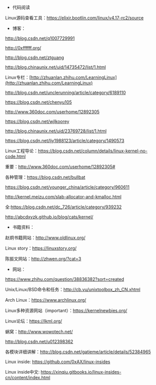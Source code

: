 - 代码阅读

Linux源码查看工具：https://elixir.bootlin.com/linux/v4.17-rc2/source

- 博客：

http://blog.csdn.net/q1007729991

http://0xffffff.org/

http://blog.csdn.net/ztguang

http://blog.chinaunix.net/uid/14735472/list/1.html

Linux专栏：[http://zhuanlan.zhihu.com/LearningLinux](http://zhuanlan.zhihu.com/LearningLinux)

http://blog.csdn.net/unclerunning/article/category/6189110

https://blog.csdn.net/chenyu105

http://www.360doc.com/userhome/12892305

https://blog.csdn.net/wjlkoorey

http://blog.chinaunix.net/uid/23769728/list/1.html

https://blog.csdn.net/ljy1988123/article/category/1490573

Linux工程导论：https://blog.csdn.net/column/details/linux-kernel-no-code.html

重要：http://www.360doc.com/userhome/12892305#

各种管理：https://blog.csdn.net/bullbat

https://blog.csdn.net/younger_china/article/category/960611

http://kernel.meizu.com/slab-allocator-and-kmalloc.html

全:https://blog.csdn.net/dc_726/article/category/939232

http://abcdxyzk.github.io/blog/cats/kernel/

- 书籍资料：

赵炯书籍网站：http://www.oldlinux.org/

Linux story：https://linuxstory.org/

陈振文网站：http://zhwen.org/?cat=3

- 网站：

https://www.zhihu.com/question/38836382?sort=created

Unix/Linux/BSD命令和任务：http://cb.vu/unixtoolbox_zh_CN.xhtml

Arch Linux：https://www.archlinux.org/

Linux多种资源网站（important）：https://kernelnewbies.org/

Linux论坛：https://lkml.org/

蜗窝：http://www.wowotech.net/

http://blog.csdn.net/u012398362

各模块详细讲解：http://blog.csdn.net/gatieme/article/details/52384965

Linux inside: https://github.com/0xAX/linux-insides

Linux inside中文: https://xinqiu.gitbooks.io/linux-insides-cn/content/index.html